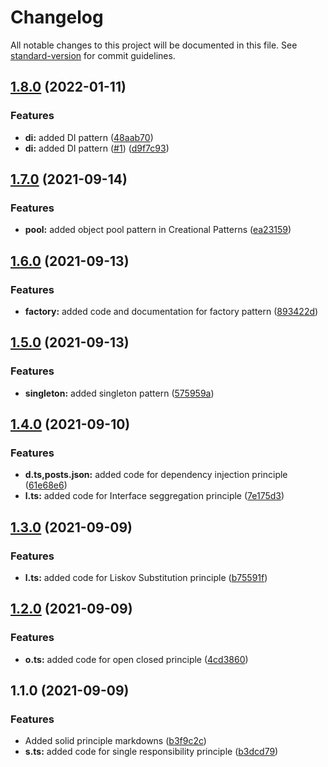 # Changelog

All notable changes to this project will be documented in this file. See [standard-version](https://github.com/conventional-changelog/standard-version) for commit guidelines.

## [1.8.0](https://github.com/tummalah/designPatterns-principles/compare/v1.7.0...v1.8.0) (2022-01-11)


### Features

* **di:** added DI pattern ([48aab70](https://github.com/tummalah/designPatterns-principles/commit/48aab707a565861f66c0634fc752ba5466b33fe3))
* **di:** added DI pattern ([#1](https://github.com/tummalah/designPatterns-principles/issues/1)) ([d9f7c93](https://github.com/tummalah/designPatterns-principles/commit/d9f7c93cbcad87c674387cf5d8de1909b6c7211f))

## [1.7.0](https://github.com/tummalah/designPatterns-principles/compare/v1.6.0...v1.7.0) (2021-09-14)


### Features

* **pool:** added object pool pattern in Creational Patterns ([ea23159](https://github.com/tummalah/designPatterns-principles/commit/ea2315979160be06bd73be031b9df242922ef2c0))

## [1.6.0](https://github.com/tummalah/designPatterns-principles/compare/v1.5.0...v1.6.0) (2021-09-13)


### Features

* **factory:** added code and documentation for factory pattern ([893422d](https://github.com/tummalah/designPatterns-principles/commit/893422d03add0f6bfbbf328f5171928c70e7378b))

## [1.5.0](https://github.com/tummalah/designPatterns-principles/compare/v1.4.0...v1.5.0) (2021-09-13)


### Features

* **singleton:** added singleton pattern ([575959a](https://github.com/tummalah/designPatterns-principles/commit/575959a0c74c51c2b250ae8c4a04eb73ce84350a))

## [1.4.0](https://github.com/tummalah/designPatterns-principles/compare/v1.3.0...v1.4.0) (2021-09-10)


### Features

* **d.ts,posts.json:** added code for dependency injection principle ([61e68e6](https://github.com/tummalah/designPatterns-principles/commit/61e68e6e9da8d6d555e91ced9888fc77a341d9fe))
* **l.ts:** added code for Interface seggregation principle ([7e175d3](https://github.com/tummalah/designPatterns-principles/commit/7e175d37665d2c6c0e66e2baf26759e80496a912))

## [1.3.0](https://github.com/tummalah/designPatterns-principles/compare/v1.2.0...v1.3.0) (2021-09-09)


### Features

* **l.ts:** added code for Liskov Substitution principle ([b75591f](https://github.com/tummalah/designPatterns-principles/commit/b75591f7da55436fb74c77413214f6da18591f84))

## [1.2.0](https://github.com/tummalah/designPatterns-principles/compare/v1.1.0...v1.2.0) (2021-09-09)


### Features

* **o.ts:** added code for open closed principle ([4cd3860](https://github.com/tummalah/designPatterns-principles/commit/4cd386065e6a463d502860e190130508918c97a8))

## 1.1.0 (2021-09-09)


### Features

* Added solid principle markdowns ([b3f9c2c](https://github.com/tummalah/designPatterns-principles/commit/b3f9c2c2243e676bdb25bae0d2d7cb1bc77226ed))
* **s.ts:** added code for single responsibility principle ([b3dcd79](https://github.com/tummalah/designPatterns-principles/commit/b3dcd796703a3297928492837b65f7638f714d0e))
